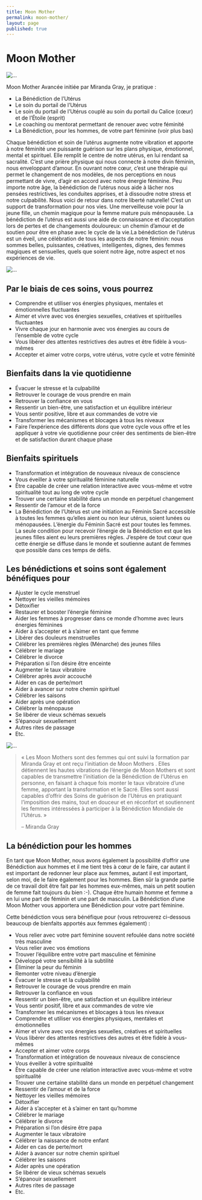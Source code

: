 ```yaml
---
title: Moon Mother
permalink: moon-mother/
layout: page
published: true
---
```


# Moon Mother

![...](../images/laetitia-stucki-moon-mother-001.jpg)

Moon Mother Avancée initiée par Miranda Gray, je pratique :

- La Bénédiction de l’Utérus
- Le soin du portail de l’Utérus
- Le soin du portail de l’Utérus couplé au soin du portail du Calice (cœur) et de l’Étoile (esprit)
- Le coaching ou mentorat permettant de renouer avec votre féminité
- La Bénédiction, pour les hommes, de votre part féminine (voir plus bas)

Chaque bénédiction et soin de l’utérus augmente notre vibration et apporte à notre féminité une puissante guérison sur les plans physique, émotionnel, mental et spirituel. Elle remplit le centre de notre utérus, en lui rendant sa sacralité. C’est une prière physique qui nous connecte à notre divin féminin, nous enveloppant d’amour. En ouvrant notre cœur, c’est une thérapie qui permet le changement de nos modèles, de nos perceptions en nous permettant de vivre, d’agir en accord avec notre énergie féminine. Peu importe notre âge, la bénédiction de l’utérus nous aide à lâcher nos pensées restrictives, les conduites apprises, et à dissoudre notre stress et notre culpabilité. Nous voici de retour dans notre liberté naturelle! C’est un support de transformation pour nos vies. Une merveilleuse voie pour la jeune fille, un chemin magique pour la femme mature puis ménopausée. La bénédiction de l’utérus est aussi une aide de connaissance et d’acceptation lors de pertes et de changements douloureux: un chemin d’amour et de soutien pour être en phase avec le cycle de la vie.La bénédiction de l’utérus est un éveil, une célébration de tous les aspects de notre féminin: nous sommes belles, puissantes, créatives, intelligentes, dignes, des femmes magiques et sensuelles, quels que soient notre âge, notre aspect et nos expériences de vie.

![...](../images/laetitia-stucki-moon-mother-002.jpg)

## Par le biais de ces soins, vous pourrez

- Comprendre et utiliser vos énergies physiques, mentales et émotionnelles fluctuantes
- Aimer et vivre avec vos énergies sexuelles, créatives et spirituelles fluctuantes
- Vivre chaque jour en harmonie avec vos énergies au cours de l’ensemble de votre cycle
- Vous libérer des attentes restrictives des autres et être fidèle à vous-mêmes
- Accepter et aimer votre corps, votre utérus, votre cycle et votre féminité

## Bienfaits dans la vie quotidienne

- Évacuer le stresse et la culpabilité
- Retrouver le courage de vous prendre en main
- Retrouver la confiance en vous
- Ressentir un bien-être, une satisfaction et un équilibre intérieur
- Vous sentir positive, libre et aux commandes de votre vie
- Transformer les mécanismes et blocages à tous les niveaux
- Faire l’expérience des différents *dons* que votre cycle vous offre et les appliquer à votre vie quotidienne pour créer des sentiments de bien-être et de satisfaction durant chaque phase

## Bienfaits spirituels

- Transformation et intégration de nouveaux niveaux de conscience
- Vous éveiller à votre spiritualité féminine naturelle
- Être capable de créer une relation interactive avec vous-même et votre spiritualité tout au long de votre cycle
- Trouver une certaine stabilité dans un monde en perpétuel changement
- Ressentir de l’amour et de la force
- La Bénédiction de l’Utérus est une initiation au Féminin Sacré accessible à toutes les femmes qu’elles aient ou non leur utérus, soient lunées ou ménopausées. L’énergie du Féminin Sacré est pour toutes les femmes. La seule condition pour recevoir l’énergie de la Bénédiction est que les jeunes filles aient eu leurs premières règles. J’espère de tout cœur que cette énergie se diffuse dans le monde et soutienne autant de femmes que possible dans ces temps de défis.

## Les bénédictions et soins sont également bénéfiques pour

- Ajuster le cycle menstruel
- Nettoyer les vieilles mémoires
- Détoxifier
- Restaurer et booster l’énergie féminine
- Aider les femmes à progresser dans ce monde d’homme avec leurs énergies féminines
- Aider à s’accepter et à s’aimer en tant que femme
- Libérer des douleurs menstruelles
- Célébrer les premières règles (Ménarche) des jeunes filles
- Célébrer le mariage
- Célébrer le divorce
- Préparation si l’on désire être enceinte
- Augmenter le taux vibratoire
- Célébrer après avoir accouché
- Aider en cas de perte/mort
- Aider à avancer sur notre chemin spirituel
- Célébrer les saisons
- Aider après une opération
- Célébrer la ménopause
- Se libérer de vieux schémas sexuels
- S’épanouir sexuellement
- Autres rites de passage
- Etc.

![...](../images/laetitia-stucki-moon-mother-003.jpg)

> « Les Moon Mothers sont des femmes qui ont suivi la formation par Miranda Gray et ont reçu l’initiation de Moon Mothers . Elles détiennent les hautes vibrations de l’énergie de Moon Mothers et sont capables de transmettre l’initiation de la Bénédiction de l’Utérus en personne, en faisant à chaque fois monter le taux vibratoire d’une femme, apportant la transformation et le Sacré. Elles sont aussi capables d’offrir des Soins de guérison de l’Utérus en pratiquant l’imposition des mains, tout en douceur et en réconfort et soutiennent les femmes intéressées à participer à la Bénédiction Mondiale de l’Utérus. »
>
> – Miranda Gray

## La bénédiction pour les hommes

En tant que Moon Mother, nous avons également la possibilité d’offrir une Bénédiction aux hommes et il me tient très à cœur de le faire, car autant il est important de redonner leur place aux femmes, autant il est important, selon moi, de le faire également pour les hommes. Bien sûr la grande partie de ce travail doit être fait par les hommes eux-mêmes, mais un petit soutien de femme fait toujours du bien :-). Chaque être humain homme et femme a en lui une part de féminin et une part de masculin. La Bénédiction d’une Moon Mother vous apportera une Bénédiction pour votre part féminine.

Cette bénédiction vous sera bénéfique pour (vous retrouverez ci-dessous beaucoup de bienfaits apportés aux femmes également) :

- Vous relier avec votre part féminine souvent refoulée dans notre société très masculine
- Vous relier avec vos émotions
- Trouver l’équilibre entre votre part masculine et féminine
- Développé votre sensibilité à la subtilité
- Éliminer la peur du féminin
- Remonter votre niveau d’énergie
- Évacuer le stresse et la culpabilité
- Retrouver le courage de vous prendre en main
- Retrouver la confiance en vous
- Ressentir un bien-être, une satisfaction et un équilibre intérieur
- Vous sentir positif, libre et aux commandes de votre vie
- Transformer les mécanismes et blocages à tous les niveaux
- Comprendre et utiliser vos énergies physiques, mentales et émotionnelles
- Aimer et vivre avec vos énergies sexuelles, créatives et spirituelles
- Vous libérer des attentes restrictives des autres et être fidèle à vous-mêmes
- Accepter et aimer votre corps
- Transformation et intégration de nouveaux niveaux de conscience
- Vous éveiller à votre spiritualité
- Être capable de créer une relation interactive avec vous-même et votre spiritualité
- Trouver une certaine stabilité dans un monde en perpétuel changement
- Ressentir de l’amour et de la force
- Nettoyer les vieilles mémoires
- Détoxifier
- Aider à s’accepter et à s’aimer en tant qu’homme
- Célébrer le mariage
- Célébrer le divorce
- Préparation si l’on désire être papa
- Augmenter le taux vibratoire
- Célébrer la naissance de notre enfant
- Aider en cas de perte/mort
- Aider à avancer sur notre chemin spirituel
- Célébrer les saisons
- Aider après une opération
- Se libérer de vieux schémas sexuels
- S’épanouir sexuellement
- Autres rites de passage
- Etc.
